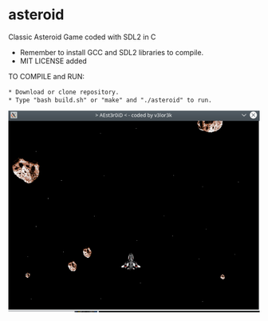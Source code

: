 # asteroid
Classic Asteroid Game coded with SDL2 in C
* Remember to install GCC and SDL2 libraries to compile.
* MIT LICENSE added

TO COMPILE and RUN:  

    * Download or clone repository.
    * Type "bash build.sh" or "make" and "./asteroid" to run.
    
![Alt text](screenshot.png?raw=true "Demo")
